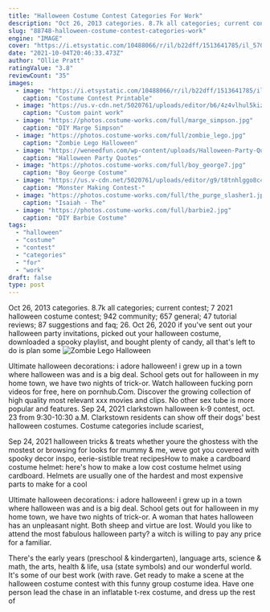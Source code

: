 ```yaml
---
title: "Halloween Costume Contest Categories For Work"
description: "Oct 26, 2013 categories. 8.7k all categories; current contest; 7 2021 halloween costume contest; 942 community; 657 general; 47 tutorial reviews; 87 suggestions and faq; 26"
slug: "88748-halloween-costume-contest-categories-work"
engine: "IMAGE"
cover: "https://i.etsystatic.com/10488066/r/il/b22dff/1513641785/il_570xN.1513641785_ggrn.jpg"
date: "2021-10-04T20:46:33.473Z"
author: "Ollie Pratt"
ratingValue: "3.8"
reviewCount: "35"
images:
  - image: "https://i.etsystatic.com/10488066/r/il/b22dff/1513641785/il_570xN.1513641785_ggrn.jpg"
    caption: "Costume Contest Printable"
  - image: "https://us.v-cdn.net/5020761/uploads/editor/b6/4z4vlhul5kiz.jpeg"
    caption: "Custom paint work"
  - image: "https://photos.costume-works.com/full/marge_simpson.jpg"
    caption: "DIY Marge Simpson"
  - image: "https://photos.costume-works.com/full/zombie_lego.jpg"
    caption: "Zombie Lego Halloween"
  - image: "https://weneedfun.com/wp-content/uploads/Halloween-Party-Quotes-Invitations-8.jpg"
    caption: "Halloween Party Quotes"
  - image: "https://photos.costume-works.com/full/boy_george7.jpg"
    caption: "Boy George Costume"
  - image: "https://us.v-cdn.net/5020761/uploads/editor/g9/t8tnhlggo8c4.jpg"
    caption: "Monster Making Contest-"
  - image: "https://photos.costume-works.com/full/the_purge_slasher1.jpg"
    caption: "Isaiah - The"
  - image: "https://photos.costume-works.com/full/barbie2.jpg"
    caption: "DIY Barbie Costume"
tags:
  - "halloween"
  - "costume"
  - "contest"
  - "categories"
  - "for"
  - "work"
draft: false
type: post
---
```


Oct 26, 2013 categories. 8.7k all categories; current contest; 7 2021 halloween costume contest; 942 community; 657 general; 47 tutorial reviews; 87 suggestions and faq; 26. Oct 26, 2020 if you've sent out your halloween party invitations, picked out your halloween costume, downloaded a spooky playlist, and bought plenty of candy, all that's left to do is plan some
![Zombie Lego Halloween](https://photos.costume-works.com/full/zombie_lego.jpg "Zombie Lego Halloween")

Ultimate halloween decorations: i adore halloween! i grew up in a town where halloween was and is a big deal. School gets out for halloween in my home town, we have two nights of trick-or. Watch halloween fucking porn videos for free, here on pornhub.Com. Discover the growing collection of high quality most relevant xxx movies and clips. No other sex tube is more popular and features. Sep 24, 2021 clarkstown halloween k-9 contest, oct. 23 from 9:30-10:30 a.M. Clarkstown residents can show off their dogs&#39; best halloween costumes. Costume categories include scariest,
<!--inArticleAds-->

<!--galleryOne-->

Sep 24, 2021 halloween tricks & treats whether youre the ghostess with the mostest or browsing for looks for mummy & me, weve got you covered with spooky decor inspo, eerie-sistible treat recipesHow to make a cardboard costume helmet: here's how to make a low cost costume helmet using cardboard. Helmets are usually one of the hardest and most expensive parts to make for a cool
<!--inArticleAds-->

<!--galleryTwo-->

Ultimate halloween decorations: i adore halloween! i grew up in a town where halloween was and is a big deal. School gets out for halloween in my home town, we have two nights of trick-or. A woman that hates halloween has an unpleasant night. Both sheep and virtue are lost. Would you like to attend the most fabulous halloween party? a witch is willing to pay any price for a familiar.
<!--galleryThree-->

There's the early years (preschool & kindergarten), language arts, science & math, the arts, health & life, usa (state symbols) and our wonderful world. It's some of our best work (with rave. Get ready to make a scene at the halloween costume contest with this funny group costume idea. Have one person lead the chase in an inflatable t-rex costume, and dress up the rest of